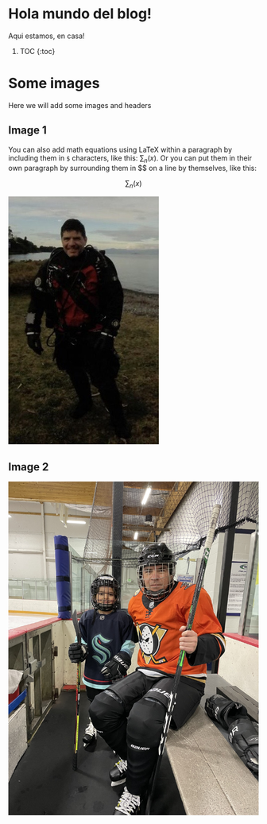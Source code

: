 # Hola mundo del blog!

Aqui estamos, en casa!

1. TOC
{:toc}
# Some images

Here we will add some images and headers

## Image 1

You can also add math equations using LaTeX within a paragraph by including them in `$` characters, like this: $\sum_n (x)$. Or you can put them in their own paragraph by surrounding them in $$ on a line by themselves, like this:

$$
\sum_n (x)
$$

![image-1](/images/image-1/image-1.jpg)

## Image 2

![image-2](/images/image-2.jpg)
